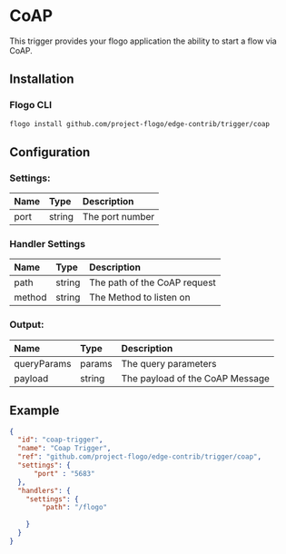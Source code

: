 # CoAP
This trigger provides your flogo application the ability to start a flow via CoAP.

## Installation

### Flogo CLI
```bash
flogo install github.com/project-flogo/edge-contrib/trigger/coap
```

## Configuration

### Settings:
| Name      | Type   | Description
| :---      | :---   | :---
| port    | string | 	The port number


### Handler Settings
| Name      | Type   | Description
| :---      | :---   | :---
| path | string | The path of the CoAP request
| method    | string | 	The Method to listen on

 
### Output: 

| Name    | Type   | Description
| :---    | :---   | :---
| queryParams | params | The query parameters
| payload | string | The payload of the CoAP Message
    

## Example

```json
{
  "id": "coap-trigger",
  "name": "Coap Trigger",
  "ref": "github.com/project-flogo/edge-contrib/trigger/coap",
  "settings": {
      "port" : "5683"
  },
  "handlers": {
    "settings": {
    	"path": "/flogo"
    
    }
  }
}
```